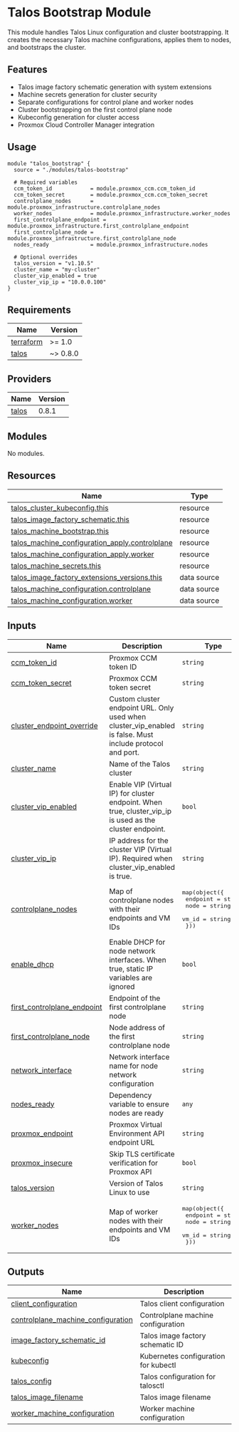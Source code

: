 # Talos Bootstrap Module

This module handles Talos Linux configuration and cluster bootstrapping. It creates the necessary Talos machine configurations, applies them to nodes, and bootstraps the cluster.

## Features

- Talos image factory schematic generation with system extensions
- Machine secrets generation for cluster security
- Separate configurations for control plane and worker nodes
- Cluster bootstrapping on the first control plane node
- Kubeconfig generation for cluster access
- Proxmox Cloud Controller Manager integration

## Usage

```hcl
module "talos_bootstrap" {
  source = "./modules/talos-bootstrap"

  # Required variables
  ccm_token_id            = module.proxmox_ccm.ccm_token_id
  ccm_token_secret        = module.proxmox_ccm.ccm_token_secret
  controlplane_nodes      = module.proxmox_infrastructure.controlplane_nodes
  worker_nodes            = module.proxmox_infrastructure.worker_nodes
  first_controlplane_endpoint = module.proxmox_infrastructure.first_controlplane_endpoint
  first_controlplane_node = module.proxmox_infrastructure.first_controlplane_node
  nodes_ready             = module.proxmox_infrastructure.nodes

  # Optional overrides
  talos_version = "v1.10.5"
  cluster_name = "my-cluster"
  cluster_vip_enabled = true
  cluster_vip_ip = "10.0.0.100"
}
```

<!-- BEGIN_TF_DOCS -->
## Requirements

| Name | Version |
|------|---------|
| <a name="requirement_terraform"></a> [terraform](#requirement\_terraform) | >= 1.0 |
| <a name="requirement_talos"></a> [talos](#requirement\_talos) | ~> 0.8.0 |

## Providers

| Name | Version |
|------|---------|
| <a name="provider_talos"></a> [talos](#provider\_talos) | 0.8.1 |

## Modules

No modules.

## Resources

| Name | Type |
|------|------|
| [talos_cluster_kubeconfig.this](https://registry.terraform.io/providers/siderolabs/talos/latest/docs/resources/cluster_kubeconfig) | resource |
| [talos_image_factory_schematic.this](https://registry.terraform.io/providers/siderolabs/talos/latest/docs/resources/image_factory_schematic) | resource |
| [talos_machine_bootstrap.this](https://registry.terraform.io/providers/siderolabs/talos/latest/docs/resources/machine_bootstrap) | resource |
| [talos_machine_configuration_apply.controlplane](https://registry.terraform.io/providers/siderolabs/talos/latest/docs/resources/machine_configuration_apply) | resource |
| [talos_machine_configuration_apply.worker](https://registry.terraform.io/providers/siderolabs/talos/latest/docs/resources/machine_configuration_apply) | resource |
| [talos_machine_secrets.this](https://registry.terraform.io/providers/siderolabs/talos/latest/docs/resources/machine_secrets) | resource |
| [talos_image_factory_extensions_versions.this](https://registry.terraform.io/providers/siderolabs/talos/latest/docs/data-sources/image_factory_extensions_versions) | data source |
| [talos_machine_configuration.controlplane](https://registry.terraform.io/providers/siderolabs/talos/latest/docs/data-sources/machine_configuration) | data source |
| [talos_machine_configuration.worker](https://registry.terraform.io/providers/siderolabs/talos/latest/docs/data-sources/machine_configuration) | data source |

## Inputs

| Name | Description | Type | Default | Required |
|------|-------------|------|---------|:--------:|
| <a name="input_ccm_token_id"></a> [ccm\_token\_id](#input\_ccm\_token\_id) | Proxmox CCM token ID | `string` | n/a | yes |
| <a name="input_ccm_token_secret"></a> [ccm\_token\_secret](#input\_ccm\_token\_secret) | Proxmox CCM token secret | `string` | n/a | yes |
| <a name="input_cluster_endpoint_override"></a> [cluster\_endpoint\_override](#input\_cluster\_endpoint\_override) | Custom cluster endpoint URL. Only used when cluster\_vip\_enabled is false. Must include protocol and port. | `string` | `null` | no |
| <a name="input_cluster_name"></a> [cluster\_name](#input\_cluster\_name) | Name of the Talos cluster | `string` | `"talos"` | no |
| <a name="input_cluster_vip_enabled"></a> [cluster\_vip\_enabled](#input\_cluster\_vip\_enabled) | Enable VIP (Virtual IP) for cluster endpoint. When true, cluster\_vip\_ip is used as the cluster endpoint. | `bool` | `true` | no |
| <a name="input_cluster_vip_ip"></a> [cluster\_vip\_ip](#input\_cluster\_vip\_ip) | IP address for the cluster VIP (Virtual IP). Required when cluster\_vip\_enabled is true. | `string` | `null` | no |
| <a name="input_controlplane_nodes"></a> [controlplane\_nodes](#input\_controlplane\_nodes) | Map of controlplane nodes with their endpoints and VM IDs | <pre>map(object({<br/>    endpoint = string<br/>    node     = string<br/>    vm_id    = string<br/>  }))</pre> | n/a | yes |
| <a name="input_enable_dhcp"></a> [enable\_dhcp](#input\_enable\_dhcp) | Enable DHCP for node network interfaces. When true, static IP variables are ignored | `bool` | `false` | no |
| <a name="input_first_controlplane_endpoint"></a> [first\_controlplane\_endpoint](#input\_first\_controlplane\_endpoint) | Endpoint of the first controlplane node | `string` | n/a | yes |
| <a name="input_first_controlplane_node"></a> [first\_controlplane\_node](#input\_first\_controlplane\_node) | Node address of the first controlplane node | `string` | n/a | yes |
| <a name="input_network_interface"></a> [network\_interface](#input\_network\_interface) | Network interface name for node network configuration | `string` | `"eth0"` | no |
| <a name="input_nodes_ready"></a> [nodes\_ready](#input\_nodes\_ready) | Dependency variable to ensure nodes are ready | `any` | `null` | no |
| <a name="input_proxmox_endpoint"></a> [proxmox\_endpoint](#input\_proxmox\_endpoint) | Proxmox Virtual Environment API endpoint URL | `string` | `"https://your-proxmox:8006/"` | no |
| <a name="input_proxmox_insecure"></a> [proxmox\_insecure](#input\_proxmox\_insecure) | Skip TLS certificate verification for Proxmox API | `bool` | `false` | no |
| <a name="input_talos_version"></a> [talos\_version](#input\_talos\_version) | Version of Talos Linux to use | `string` | `"v1.10.5"` | no |
| <a name="input_worker_nodes"></a> [worker\_nodes](#input\_worker\_nodes) | Map of worker nodes with their endpoints and VM IDs | <pre>map(object({<br/>    endpoint = string<br/>    node     = string<br/>    vm_id    = string<br/>  }))</pre> | n/a | yes |

## Outputs

| Name | Description |
|------|-------------|
| <a name="output_client_configuration"></a> [client\_configuration](#output\_client\_configuration) | Talos client configuration |
| <a name="output_controlplane_machine_configuration"></a> [controlplane\_machine\_configuration](#output\_controlplane\_machine\_configuration) | Controlplane machine configuration |
| <a name="output_image_factory_schematic_id"></a> [image\_factory\_schematic\_id](#output\_image\_factory\_schematic\_id) | Talos image factory schematic ID |
| <a name="output_kubeconfig"></a> [kubeconfig](#output\_kubeconfig) | Kubernetes configuration for kubectl |
| <a name="output_talos_config"></a> [talos\_config](#output\_talos\_config) | Talos configuration for talosctl |
| <a name="output_talos_image_filename"></a> [talos\_image\_filename](#output\_talos\_image\_filename) | Talos image filename |
| <a name="output_worker_machine_configuration"></a> [worker\_machine\_configuration](#output\_worker\_machine\_configuration) | Worker machine configuration |
<!-- END_TF_DOCS -->
